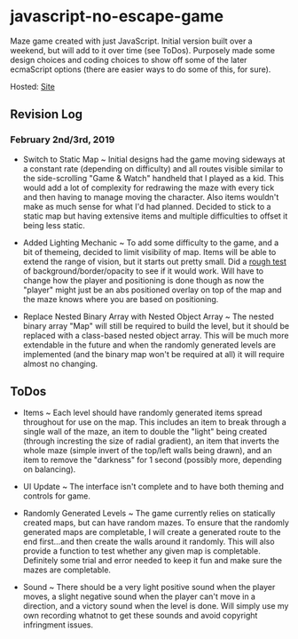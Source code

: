 # javascript-no-escape-game
Maze game created with just JavaScript.  Initial version built over a weekend, but will add to it over time (see ToDos).  Purposely made some design choices and coding choices to show off some of the later ecmaScript options (there are easier ways to do some of this, for sure).

Hosted: [Site](http://www.shaylershepherd.com/noescape/index.html)

## Revision Log
### February 2nd/3rd, 2019
- Switch to Static Map ~ Initial designs had the game moving sideways at a constant rate (depending on difficulty) and all routes visible similar to the side-scrolling "Game & Watch" handheld that I played as a kid.  This would add a lot of complexity for redrawing the maze with every tick and then having to manage moving the character.  Also items wouldn't make as much sense for what I'd had planned.  Decided to stick to a static map but having extensive items and multiple difficulties to offset it being less static.  

- Added Lighting Mechanic ~ To add some difficulty to the game, and a bit of themeing, decided to limit visibility of map.  Items will be able to extend the range of vision, but it starts out pretty small.  Did a [rough test](http://shaylershepherd.com/images/escape_lighting_01.PNG) of background/border/opacity to see if it would work.  Will have to change how the player and positioning is done though as now the "player" might just be an abs positioned overlay on top of the map and the maze knows where you are based on positioning.

- Replace Nested Binary Array with Nested Object Array ~ The nested binary array "Map" will still be required to build the level, but it should be replaced with a class-based nested object array.  This will be much more extendable in the future and when the randomly generated levels are implemented (and the binary map won't be required at all) it will require almost no changing.

## ToDos
- Items ~ Each level should have randomly generated items spread throughout for use on the map.  This includes an item to break through a single wall of the maze, an item to double the "light" being created (through incresting the size of radial gradient), an item that inverts the whole maze (simple invert of the top/left walls being drawn), and an item to remove the "darkness" for 1 second (possibly more, depending on balancing).

- UI Update ~ The interface isn't complete and to have both theming and controls for game.

- Randomly Generated Levels ~ The game currently relies on statically created maps, but can have random mazes.  To ensure that the randomly generated maps are completable, I will create a generated route to the end first...and then create the walls around it randomly.  This will also provide a function to test whether any given map is completable.  Definitely some trial and error needed to keep it fun and make sure the mazes are completable.  

- Sound ~ There should be a very light positive sound when the player moves, a slight negative sound when the player can't move in a direction, and a victory sound when the level is done.  Will simply use my own recording whatnot to get these sounds and avoid copyright infringment issues.
